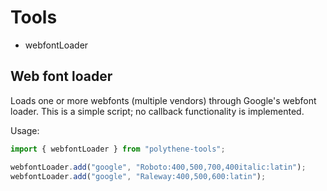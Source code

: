 # Tools

* webfontLoader


## Web font loader

Loads one or more webfonts (multiple vendors) through Google's webfont loader. This is a simple script; no callback functionality is implemented.

Usage:

~~~javascript
import { webfontLoader } from "polythene-tools";

webfontLoader.add("google", "Roboto:400,500,700,400italic:latin");
webfontLoader.add("google", "Raleway:400,500,600:latin");
~~~
